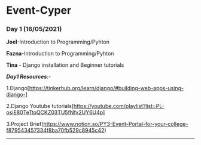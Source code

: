# Event-Cyper
### Day 1 (16/05/2021)

**Joel**-Introduction to Programming/Pyhton

**Fazna**-Introduction to Programming/Pyhton

**Tina** - Django installation and Beginner tutorials

***Day1 Resources***:-

1.Django[https://tinkerhub.org/learn/django/#building-web-apps-using-django-]


2.Django Youtube tutorials[https://youtube.com/playlist?list=PL-osiE80TeTtoQCKZ03TU5fNfx2UY6U4p]

3.Project Brief(https://www.notion.so/PY3-Event-Portal-for-your-college-f879543457334f8ba70fb529c8945c42)

-----------------------------------------------------------------------------------------------------------------------------------------------------------
